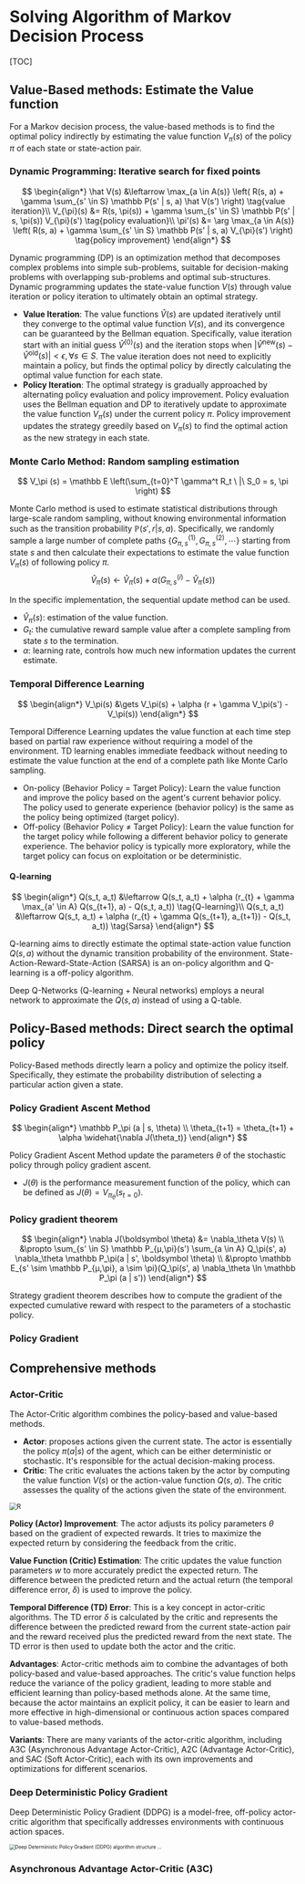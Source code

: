 # Solving Algorithm of Markov Decision Process

[TOC]

## Value-Based methods: Estimate the Value function

For a Markov decision process, the value-based methods is to find the optimal policy indirectly by estimating the value function $V_\pi(s)$ of the policy $\pi$ of each state or state-action pair.

### Dynamic Programming: Iterative search for fixed points

$$
\begin{align*}
\hat V(s) &\leftarrow \max_{a \in A(s)} \left( R(s, a) + \gamma \sum_{s' \in S} \mathbb P(s' | s, a) \hat V(s') \right)  \tag{value iteration}\\
V_{\pi}(s) &= R(s, \pi(s)) + \gamma \sum_{s' \in S} \mathbb P(s' | s, \pi(s)) V_{\pi}(s') \tag{policy evaluation}\\
\pi'(s) &= \arg \max_{a \in A(s)} \left( R(s, a) + \gamma \sum_{s' \in S} \mathbb P(s' | s, a) V_{\pi}(s') \right)  \tag{policy improvement}
\end{align*}
$$

Dynamic programming (DP) is an optimization method that decomposes complex problems into simple sub-problems, suitable for decision-making problems with overlapping sub-problems and optimal sub-structures. Dynamic programming updates the state-value function $V(s)$ through value iteration or policy iteration to ultimately obtain an optimal strategy.

- **Value Iteration**: The value functions $\hat V(s)$ are updated iteratively until they converge to the optimal value function $V(s)$, and its convergence can be guaranteed by the Bellman equation. Specifically, value iteration start with an initial guess $\hat V^{(0)}(s)$ and the iteration stops when $|\hat V^{\text{new}}(s) - \hat V^{\text{old}}(s)| < \epsilon, \forall s \in S$. The value iteration does not need to explicitly maintain a policy, but finds the optimal policy by directly calculating the optimal value function for each state.
- **Policy Iteration**: The optimal strategy is gradually approached by alternating policy evaluation and policy improvement. Policy evaluation uses the Bellman equation and DP to iteratively update to approximate the value function $V_\pi(s)$ under the current policy $\pi$. Policy improvement updates the strategy greedily based on $V_\pi(s)$ to find the optimal action as the new strategy in each state.

### Monte Carlo Method: Random sampling estimation

$$
V_\pi (s) = \mathbb E \left(\sum_{t=0}^T \gamma^t R_t \ |\ S_0 = s, \pi \right)
$$

Monte Carlo method is used to estimate statistical distributions through large-scale random sampling, without knowing environmental information such as the transition probability $\mathbb P(s', r | s, a)$. Specifically, we randomly sample a large number of complete paths $\left\{G_{\pi, s}^{(1)}, G_{\pi, s}^{(2)}, \cdots \right\}$ starting from state $s$ and then calculate their expectations to estimate the value function $V_\pi(s)$ of following policy $\pi$.
$$
\hat V_\pi(s) \gets \hat V_\pi(s) + \alpha \left(G_{\pi, s}^{(i)} - \hat V_\pi(s)\right)  \tag{sequential update}
$$

In the specific implementation, the sequential update method can be used. 

- $\hat V_\pi(s)$: estimation of the value function.
- $G_t$: the cumulative reward sample value after a complete sampling from state $s$ to the termination.
- $\alpha$: learning rate, controls how much new information updates the current estimate.

### Temporal Difference Learning

$$
\begin{align*}
V_\pi(s)  &\gets V_\pi(s) + \alpha (r + \gamma V_\pi(s') - V_\pi(s)) 
\end{align*}
$$

Temporal Difference Learning updates the value function at each time step based on partial raw experience without requiring a model of the environment. TD learning enables immediate feedback without needing to estimate the value function at the end of a complete path like Monte Carlo sampling.

- On-policy (Behavior Policy $=$ Target Policy): Learn the value function and improve the policy based on the agent's current behavior policy. The policy used to generate experience (behavior policy) is the same as the policy being optimized (target policy).
- Off-policy (Behavior Policy $\neq$ Target Policy): Learn the value function for the target policy while following a different behavior policy to generate experience. The behavior policy is typically more exploratory, while the target policy can focus on exploitation or be deterministic.

#### Q-learning

$$
\begin{align*}
Q(s_t, a_t) &\leftarrow Q(s_t, a_t) + \alpha (r_{t} + \gamma \max_{a' \in A} Q(s_{t+1}, a) - Q(s_t, a_t))  \tag{Q-learning}\\
Q(s_t, a_t) &\leftarrow Q(s_t, a_t) + \alpha (r_{t} + \gamma Q(s_{t+1}, a_{t+1}) - Q(s_t, a_t))  \tag{Sarsa}
\end{align*}
$$

Q-learning aims to directly estimate the optimal state-action value function $Q(s, a)$ without the dynamic transition probability of the environment. State-Action-Reward-State-Action (SARSA) is an on-policy algorithm and Q-learning is a off-policy algorithm.

Deep Q-Networks (Q-learning + Neural networks) employs a neural network to approximate the $Q(s, a)$ instead of using a Q-table.

## Policy-Based methods: Direct search the optimal policy

Policy-Based methods directly learn a policy and optimize the policy itself. Specifically, they estimate the probability distribution of selecting a particular action given a state.

### Policy Gradient Ascent Method

$$
\begin{align*}
\mathbb P_\pi (a | s, \theta)  \\
\theta_{t+1} = \theta_{t+1} + \alpha \widehat{\nabla J(\theta_t)}
\end{align*}
$$

Policy Gradient Ascent Method update the parameters $\theta$ of the stochastic policy through policy gradient ascent. 

- $J(\theta)$ is the performance measurement function of the policy, which can be defined as $J(\theta) = V_{\pi_\theta} (s_{t=0})$.

### Policy gradient theorem  

$$
\begin{align*}
\nabla J(\boldsymbol \theta) &= \nabla_\theta V(s)  \\
&\propto \sum_{s' \in S} \mathbb P_{μ,\pi}(s') \sum_{a \in A} Q_\pi(s', a) \nabla_\theta \mathbb P_\pi(a | s', \boldsymbol \theta)   \\
&\propto \mathbb E_{s' \sim \mathbb P_{μ,\pi}, a \sim \pi}(Q_\pi(s', a) \nabla_\theta \ln \mathbb P_\pi (a | s'))
\end{align*}
$$

Strategy gradient theorem describes how to compute the gradient of the expected cumulative reward with respect to the parameters of a stochastic policy. 

### Policy Gradient

## Comprehensive methods

### Actor-Critic

The Actor-Critic algorithm combines the policy-based and value-based methods.

- **Actor**: proposes actions given the current state. The actor is essentially the policy $\pi(a|s)$ of the agent, which can be either deterministic or stochastic. It's responsible for the actual decision-making process.
- **Critic**: The critic evaluates the actions taken by the actor by computing the value function $V(s)$ or the action-value function $Q(s, a)$. The critic assesses the quality of the actions given the state of the environment.

<img src="assets/R.png" alt="R" style="zoom: 80%;" />

**Policy (Actor) Improvement**: The actor adjusts its policy parameters $\theta$ based on the gradient of expected rewards. It tries to maximize the expected return by considering the feedback from the critic.

**Value Function (Critic) Estimation**: The critic updates the value function parameters $w$ to more accurately predict the expected return. The difference between the predicted return and the actual return (the temporal difference error, $\delta$) is used to improve the policy.

**Temporal Difference (TD) Error**: This is a key concept in actor-critic algorithms. The TD error $\delta$ is calculated by the critic and represents the difference between the predicted reward from the current state-action pair and the reward received plus the predicted reward from the next state. The TD error is then used to update both the actor and the critic.

**Advantages**: Actor-critic methods aim to combine the advantages of both policy-based and value-based approaches. The critic's value function helps reduce the variance of the policy gradient, leading to more stable and efficient learning than policy-based methods alone. At the same time, because the actor maintains an explicit policy, it can be easier to learn and more effective in high-dimensional or continuous action spaces compared to value-based methods.

**Variants**: There are many variants of the actor-critic algorithm, including A3C (Asynchronous Advantage Actor-Critic), A2C (Advantage Actor-Critic), and SAC (Soft Actor-Critic), each with its own improvements and optimizations for different scenarios.

### Deep Deterministic Policy Gradient

Deep Deterministic Policy Gradient (DDPG) is a model-free, off-policy actor-critic algorithm that specifically addresses environments with continuous action spaces.

<img src="assets/Deep-Deterministic-Policy-Gradient-DDPG-algorithm-structure.png" alt="Deep Deterministic Policy Gradient (DDPG) algorithm structure ..." style="zoom: 60%;" />

### Asynchronous Advantage Actor-Critic (A3C)
